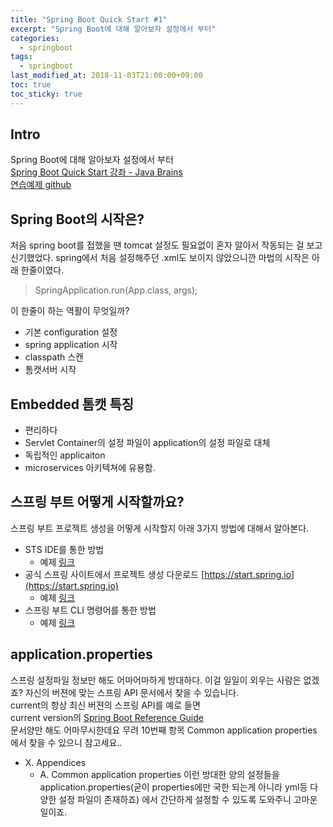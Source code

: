 ```yaml
---
title: "Spring Boot Quick Start #1"
excerpt: "Spring Boot에 대해 알아보자 설정에서 부터"
categories: 
  - springboot
tags: 
  - springboot
last_modified_at: 2018-11-03T21:00:00+09:00
toc: true
toc_sticky: true
---
```


## Intro
Spring Boot에 대해 알아보자 설정에서 부터  
[Spring Boot Quick Start 강좌 - Java Brains](https://javabrains.io/courses/spring_bootquickstart/ "Spring Boot Quick Start 강좌 Link")  
[연습예제 github](https://github.com/moregorenine/study/tree/master/spring-boot-quick-start "연습예제 github Link")

## Spring Boot의 시작은?
처음 spring boot를 접했을 땐 tomcat 설정도 필요없이 혼자 알아서 작동되는 걸 보고 신기했었다. spring에서 처음 설정해주던 .xml도 보이지 않았으니깐 마법의 시작은 아래 한줄이였다.

> SpringApplication.run(App.class, args);

이 한줄이 하는 역활이 무엇일까?
- 기본 configuration 설정
- spring application 시작
- classpath 스캔
- 톰캣서버 시작

## Embedded 톰캣 특징
- 편리하다
- Servlet Container의 설정 파일이 application의 설정 파일로 대체
- 독립적인 applicaiton
- microservices 아키텍쳐에 유용함.

## 스프링 부트 어떻게 시작할까요?
스프링 부트 프로젝트 생성을 어떻게 시작할지 아래 3가지 방법에 대해서 알아본다.
* STS IDE를 통한 방법
  * 예제 [링크](https://javabrains.io/courses/spring_bootquickstart/lessons/Using-the-STS-IDE/)
* 공식 스프링 사이트에서 프로젝트 생성 다운로드 [https://start.spring.io](https://start.spring.io)
  * 예제 [링크](https://javabrains.io/courses/spring_bootquickstart/lessons/Using-Spring-Initializr/)
* 스프링 부트 CLI 명령어를 통한 방법
  * 예제 [링크](https://javabrains.io/courses/spring_bootquickstart/lessons/Using-Spring-Boot-CLI/)

## application.properties
스프링 설정파일 정보만 해도 어마어마하게 방대하다. 이걸 일일이 외우는 사람은 없겠죠? 자신의 버젼에 맞는 스프링 API 문서에서 찾을 수 있습니다.  
current의 항상 최신 버젼의 스프링 API를 예로 들면  
current version의 [Spring Boot Reference Guide](https://docs.spring.io/spring-boot/docs/current/reference/html/index.html)  
문서양만 해도 어마무시한데요 무려 10번째 항목 Common application properties 에서 찾을 수 있으니 참고세요..
* X. Appendices
  * A. Common application properties
이런 방대한 양의 설정들을 application.properties(굳이 properties에만 국한 되는게 아니라 yml등 다양한 설정 파일이 존재하죠) 에서 간단하게 설정할 수 있도록 도와주니 고마운 일이죠.